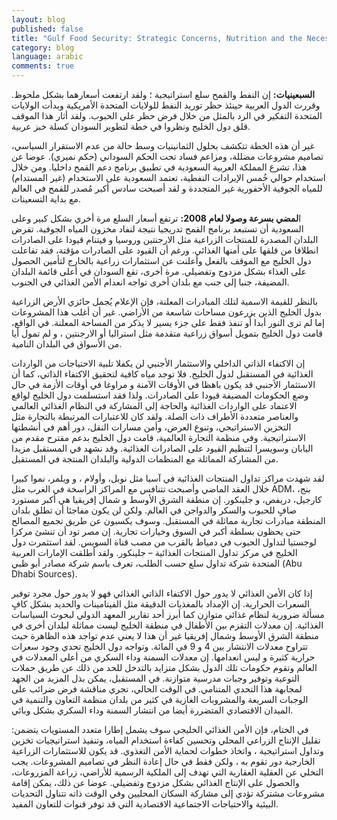 ```yaml
---
layout: blog
published: false
title: "Gulf Food Security: Strategic Concerns, Nutrition and the Necessity for Trade - arabic"
category: blog
language: arabic
comments: true
---
```


**السبعينيات:** إن النفط والقمح سلع استراتيجية ؛ ولقد ارتفعت أسعارهما بشكل ملحوظ. وقررت الدول العربية حينئذ حظر توريد النفط للولايات المتحدة الأمريكية  وبدأت الولايات المتحدة التفكير في الرد بالمثل من خلال فرض حظر على الحبوب.  ولقد أثار هذا الموقف قلق دول الخليج ونظروا في خطة لتطوير السودان كسلة خبز عربية.
<!-- more -->

غير أن هذه الخطة تتكشف بحلول الثمانينيات وسط حالة من عدم الاستقرار السياسي، تصاميم مشروعات مضللة، ومزاعم فساد تحت الحكم السوداني (حكم نميري). عوضا عن هذا، تشرع المملكة العربية السعودية في تطبيق برنامج دعم القمح داخليا. ومن خلال استخدام حوالي خُمس الإيرادات النفطية، تعتمد السعودية على الاستخدام (غير المستدام) للمياه الجوفية الأحفورية غير المتجددة و لقد أصبحت سادس أكبر مُصدر للقمح في العالم مع بداية التسعينات. 

ا**لمضي بسرعة وصولا لعام 2008:** ترتفع أسعار السلع مرة أخري بشكل كبير وعلى السعودية أن تستبعد برنامج القمح تدريجيا نتيجة لنفاد مخزون المياه الجوفية.  تفرض البلدان المصدرة للمنتجات الزراعية مثل الارجنتين وروسيا و فيتنام قيودا على الصادرات انطلاقا من قلقها على أمنها الغذائي. ورغم أن القيود على الصادرات مؤقتة، فقد تفاعلت دول الخليج مع الموقف بالفعل وأعلنت عن استثمارات زراعية بالخارج لتأمين الحصول على الغذاء بشكل مزدوج وتفضيلي. مرة أخرى، تقع السودان في أعلى قائمة البلدان المضيفة، جنبا إلى جنب مع بلدان أخرى تواجه انعدام الأمن الغذائي في الجنوب. 

بالنظر للقيمة الاسمية لتلك المبادرات المعلنة، فإن الإعلام يُجمل حائزي الأرض الزراعية بدول الخليج الذين يزرعون مساحات شاسعة من الأراضي. غير أن أغلب هذا المشروعات إما لم ترى النور أبدا أو تنفذ فقط على جزء يسير لا يذكر من المساحة المعلنة.  في الواقع، قامت دول الخليج بتمويل أسواق زراعية متقدمة مثل استراليا أو الارجنتين ، و لم تمول أيا من الأسواق في البلدان النامية.  

إن الاكتفاء الذاتي الداخلي والاستثمار الأجنبي لن يكفلا تلبية الاحتياجات من الواردات الغذائية في المستقبل لدول الخليج.  فلا توجد مياه كافية لتحقيق الاكتفاء الذاتي، كما أن الاستثمار الأجنبي قد يكون باهظا في الأوقات الآمنة و مراوغا في أوقات الأزمة في حال وضع الحكومات المضيفة قيودا على الصادرات. ولذا فقد استسلمت دول الخليج لواقع الاعتماد على الواردات الغذائية والحاجة إلى المشاركة في النظام الغذائي العالمي والعناصر متعددة الأطراف ذات الصلة. ولقد كان للاعتبارات المرتبطة بالتجارة مثل التخزين الاستراتيجي، وتنوع العرض، وأمن مسارات النقل، دور أهم في أنشطتها الاستراتيجية.  وفي منظمة التجارة العالمية، قامت دول الخليج بدعم مقترح مقدم من اليابان وسويسرا لتنظيم القيود على الصادرات الغذائية.  وقد نشهد في المستقبل مزيدا من المشاركة المماثلة مع المنظمات الدولية والبلدان المنتجة في المستقبل.  

لقد شهدت مراكز تداول المنتجات الغذائية في آسيا مثل نوبل، وأولام ، و ويلمر، نموا كبيرا خلال العقد الماضي وأصبحت تتنافس مع المراكز الراسخة في الغرب مثل ADM، بنج، كارجيل، دريفص، و جلينكور. إن منطقة الشرق الأوسط و شمال إفريقيا هي أكبر مستورد صافٍ للحبوب والسكر والدواجن في العالم.  ولكن لن يكون مفاجئا أن تطلق بلدان المنطقة مبادرات تجارية مماثلة في المستقبل.  وسوف يكسبون عن طريق تجميع  المصالح حتى يحظون بسلطة أكبر في السوق وخيارات تجارية. إن مصر تود أن تنشئ مركزا لوجستيا لتداول الحبوب في دمياط بالقرب من مصب قناة السويس.  لقد استثمرت دول الخليج في مركز تداول المنتجات الغذائية – جلينكور.  ولقد أطلقت الإمارات العربية المتحدة شركة تداول سلع حسب الطلب، تعرف باسم شركة مصادر    أبو ظبي (Abu Dhabi Sources).

إذا كان الأمن الغذائي لا يدور حول الاكتفاء الذاتي الغذائي فهو لا يدور حول مجرد توفير السعرات الحرارية.  إن الإمداد بالمغذيات الدقيقة مثل الفيتامينات  والحديد بشكل كافٍ مسألة ضرورية لنظام غذائي متوازن كما أبرز أحد تقارير المعهد الدولي لبحوث السياسات الغذائية. إن معدلات التقزم بين الأطفال في منطقة الخليج ليست مماثلة لبلدان أخرى في منطقة الشرق الأوسط وشمال إفريقيا غير أن هذا لا يعني عدم تواجد هذه الظاهرة حيث تتراوح معدلات الانتشار بين 4 و 9 في المائة.  وتواجه دول الخليج تحدي وجود سعرات حرارية كثيرة و ليس انعدامها. إن  معدلات السمنة وداء السكري من أعلى المعدلات في العالم وتقوم حكومات تلك الدول بشكل متزايد 
بالتدخل للحد من ذلك عن طريق حملات التوعية وتوفير وجبات مدرسية متوازنة.  في المستقبل، يمكن بذل المزيد من الجهد لمجابهة هذا التحدي المتنامي.  في الوقت الحالي، تجري مناقشة فرض ضرائب على الوجبات السريعة والمشروبات الغازية في كثير من بلدان منظمة التعاون والتنمية في الميدان الاقتصادي المتضررة أيضا من انتشار السمنة وداء السكري بشكل وبائي.

في الختام، فإن الأمن الغذائي الخليجي سوف يشمل إطارا متعدد المستويات يتضمن: تقليل الإنتاج الزراعي المحلي وتحسين كفاءة استخدام المياه، وتنفيذ استراتيجيات تخزين وتداول استراتيجية ، واتخاذ  خطوات لحماية الأمن التغذوي. قد يكون للاستثمارات الزراعية الخارجية دور تقوم به ، ولكن فقط في حال إعادة النظر في تصاميم المشروعات.  يجب التخلي عن العقلية  العقارية  التي تهدف إلى الملكية الرسمية للأراضي، زراعة المزروعات، والحصول على الإنتاج الغذائي بشكل مزدوج وتفضيلي. عوضا عن ذلك، يمكن إقامة مشروعات مشتركة  تؤدي إلى مشاركة السكان المحليين وفي الوقت ذاته تتناول التحديات البيئية والاحتياجات الاجتماعية الاقتصادية التي قد توفر قنوات للتعاون المفيد.
